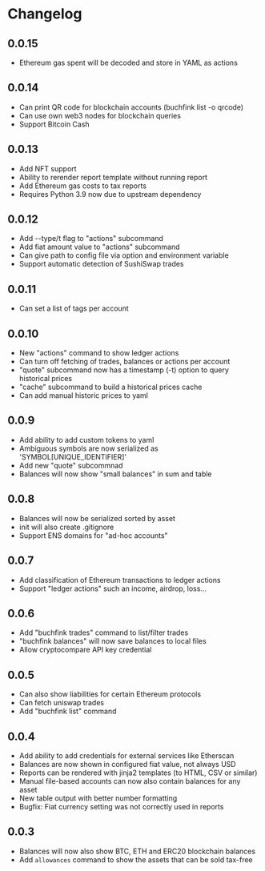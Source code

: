 # Changelog

## 0.0.15

* Ethereum gas spent will be decoded and store in YAML as actions

## 0.0.14

* Can print QR code for blockchain accounts (buchfink list -o qrcode)
* Can use own web3 nodes for blockchain queries
* Support Bitcoin Cash

## 0.0.13

* Add NFT support
* Ability to rerender report template without running report
* Add Ethereum gas costs to tax reports
* Requires Python 3.9 now due to upstream dependency

## 0.0.12

* Add --type/t flag to "actions" subcommand
* Add fiat amount value to "actions" subcommand
* Can give path to config file via option and environment variable
* Support automatic detection of SushiSwap trades

## 0.0.11

* Can set a list of tags per account

## 0.0.10

* New "actions" command to show ledger actions
* Can turn off fetching of trades, balances or actions per account
* "quote" subcommand now has a timestamp (-t) option to query historical prices
* "cache" subcommand to build a historical prices cache
* Can add manual historic prices to yaml

## 0.0.9

* Add ability to add custom tokens to yaml
* Ambiguous symbols are now serialized as 'SYMBOL[UNIQUE_IDENTIFIER]'
* Add new "quote" subcommnad
* Balances will now show "small balances" in sum and table

## 0.0.8

* Balances will now be serialized sorted by asset
* init will also create .gitignore
* Support ENS domains for "ad-hoc accounts"

## 0.0.7

* Add classification of Ethereum transactions to ledger actions
* Support "ledger actions" such an income, airdrop, loss...

## 0.0.6

* Add "buchfink trades" command to list/filter trades
* "buchfink balances" will now save balances to local files
* Allow cryptocompare API key credential

## 0.0.5

* Can also show liabilities for certain Ethereum protocols
* Can fetch uniswap trades
* Add "buchfink list" command

## 0.0.4

* Add ability to add credentials for external services like Etherscan
* Balances are now shown in configured fiat value, not always USD
* Reports can be rendered with jinja2 templates (to HTML, CSV or similar)
* Manual file-based accounts can now also contain balances for any asset
* New table output with better number formatting
* Bugfix: Fiat currency setting was not correctly used in reports

## 0.0.3

* Balances will now also show BTC, ETH and ERC20 blockchain balances
* Add `allowances` command to show the assets that can be sold tax-free
